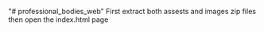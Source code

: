 "# professional_bodies_web"
First extract both assests and images zip files
then open the index.html page

